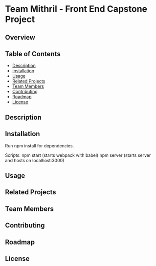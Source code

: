 # Team Mithril - Front End Capstone Project

## Overview


## Table of Contents

- [Description](#Description)
- [Installation](#Installation)
- [Usage](#Usage)
- [Related Projects](#Related-Projects)
- [Team Members](#Team-Members)
- [Contributing](#Contributing)
- [Roadmap](#Roadmap)
- [License](#License)

## Description

## Installation
Run npm install for dependencies.

Scripts:
npm start (starts webpack with babel)
npm server (starts server and hosts on localhost:3000)
## Usage

## Related Projects

## Team Members

## Contributing

## Roadmap

## License



